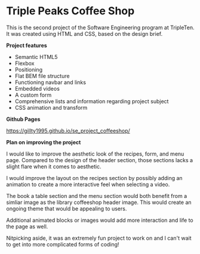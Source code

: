 # Triple Peaks Coffee Shop

This is the second project of the Software Engineering program at TripleTen. It was created using HTML and CSS, based on the design brief.

**Project features**

- Semantic HTML5
- Flexbox
- Positioning
- Flat BEM file structure
- Functioning navbar and links
- Embedded videos
- A custom form
- Comprehensive lists and information regarding project subject
- CSS animation and transform

**Github Pages**

https://gillty1995.github.io/se_project_coffeeshop/

**Plan on improving the project**

I would like to improve the aesthetic look of the recipes, form, and menu page. Compared to the design of the header section, those sections lacks a slight flare when it comes to aesthetic.

I would improve the layout on the recipes section by possibly adding an animation to create a more interactive feel when selecting a video.

The book a table section and the menu section would both benefit from a simliar image as the library coffeeshop header image. This would create an ongoing theme that would be appealing to users.

Additional animated blocks or images would add more interaction and life to the page as well.

Nitpicking aside, it was an extremely fun project to work on and I can't wait to get into more complicated forms of coding!
